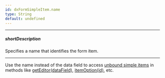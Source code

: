 ```yaml
---
id: dxFormSimpleItem.name
type: String
default: undefined
---
```

---
##### shortDescription
Specifies a name that identifies the form item.

---
Use the name instead of the data field to access [unbound simple items](/Documentation/Guide/Widgets/Form/Configure_Simple_Items/#Create_an_Unbound_Simple_Item) in methods like [getEditor(dataField)](/Documentation/ApiReference/UI_Widgets/dxForm/Methods/#getEditordataField), [itemOption(id)](/Documentation/ApiReference/UI_Widgets/dxForm/Methods/#itemOptionid), etc.